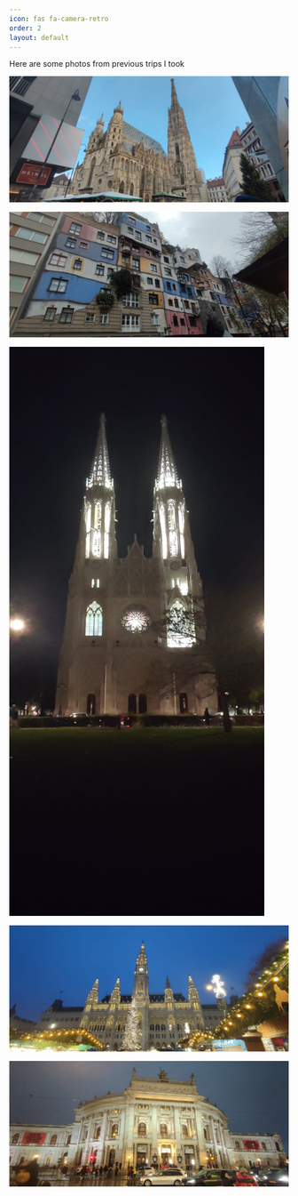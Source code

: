 ```yaml
---
icon: fas fa-camera-retro
order: 2
layout: default
---
```


Here are some photos from previous trips I took

<div class="pswp-gallery pswp-gallery--single-column" id="gallery--getting-started">
  <a href="/assets/img/photography/austria/austria_001.jpg" 
    data-pswp-width="1640" 
    data-pswp-height="738" 
    target="_blank">
    <img src="/assets/img/photography/austria/austria_001.jpg" alt="something" />
  </a>

  <a href="/assets/img/photography/austria/austria_002.jpg" 
    data-pswp-width="1640" 
    data-pswp-height="738" 
    data-cropped="true" 
    target="_blank">
    <img src="/assets/img/photography/austria/austria_002.jpg" alt="another one" />
  </a>
  
  <a href="/assets/img/photography/austria/austria_003.jpg" 
    data-pswp-width="738" 
    data-pswp-height="1640" 
    target="_blank">
    <img src="/assets/img/photography/austria/austria_003.jpg" alt="what the hell" />
  </a>
 
  <a href="/assets/img/photography/austria/austria_004.jpg" 
    data-pswp-width="1640" 
    data-pswp-height="738" 
    target="_blank">
    <img src="/assets/img/photography/austria/austria_004.jpg" alt="what the hell" />
  </a>
  
  <div>
    <a href="/assets/img/photography/austria/austria_005.jpg"
    data-pswp-width="1640" 
    data-pswp-height="738" 
      target="_blank">
      <img src="/assets/img/photography/austria/austria_005.jpg" alt="" />
    </a>
  </div>
</div>

</body>


